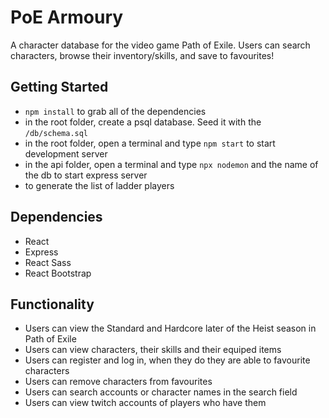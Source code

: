 # PoE Armoury

A character database for the video game Path of Exile. Users can search characters, browse their inventory/skills, and save to favourites!

## Getting Started
- `npm install` to grab all of the dependencies
- in the root folder, create a psql database. Seed it with the `/db/schema.sql`
- in the root folder, open a terminal and type `npm start` to start development server
- in the api folder, open a terminal and type `npx nodemon` and the name of the db to start express server
- to generate the list of ladder players

## Dependencies
- React
- Express
- React Sass
- React Bootstrap

## Functionality

- Users can view the Standard and Hardcore later of the Heist season in Path of Exile
- Users can view characters, their skills and their equiped items
- Users can register and log in, when they do they are able to favourite characters
- Users can remove characters from favourites 
- Users can search accounts or character names in the search field
- Users can view twitch accounts of players who have them
